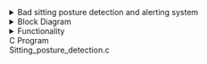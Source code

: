 
<details> 
  <summary>  Bad sitting posture detection and alerting system </summary> 
  Long sitting hours has caused a lot of health problems. This solution will constantly measure the distance between the chair and a persons head and back. Based on the measured distance, if it is found that the person is not sitting straight, then it will set the buzzer and the led high. A potentiometer is also added so that the user can define the timeout after which each measurement happens.
</details>
  <details> 
  <summary>  Block Diagram   </summary> 
 <img width="526" alt="image" src=https://github.com/user-attachments/assets/6f436052-3a84-4857-8e6e-a06ceec7bf42>
  </details>
  <details> 
  <summary>  Functionality </summary> 
  1. Set the timeout value using a potentiometer.
    
  2. The trigger pin is set to high for ultrasonic sensor1(used for measuring the head distance). When the trigger pin is pulled high, 
     then sound waves are sent from the sensor. Pull the trigger pin to low after waiting for 12msec.
     
  3. The echo pin output from the sensor1 goes high and the time for which the echo pin goes high is noted. Distance is calculated for 
     sensor1.
     
  4. Repeat steps 2 to 3 for sensor2.
     
  5. The distance received from both the sensors are compared, and if its greater than a hard coded value(value decided based on a 
     straight posture),then go to step6, else goto step7.
     
  6. Pull the led and buzzer output pin high.
     
  7. Wait for the user defined timeout value and go to step2.
     </details>

  <summary> C Program </summary>
  Sitting_posture_detection.c
   </details>

